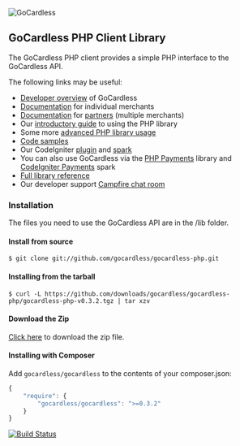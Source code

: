 ![GoCardless](https://gocardless.com/resources/logo.png)

## GoCardless PHP Client Library

The GoCardless PHP client provides a simple PHP interface to the GoCardless
API.

The following links may be useful:

- [Developer overview](http://blog.gocardless.com/post/19695292096/goingcardless-an-introduction-to-gocardless-for) of GoCardless
- [Documentation](https://gocardless.com/docs/php/merchant_client_guide) for individual merchants
- [Documentation](https://gocardless.com/docs/php/partner_client_guide) for [partners](http://blog.gocardless.com/post/19743008707/goingcardless-our-partner-system-explained) (multiple merchants)
- Our [introductory guide](http://blog.gocardless.com/post/17945439079/gocardless-php-library) to using the PHP library
- Some more [advanced PHP library usage](http://blog.gocardless.com/post/17945439079/gocardless-php-library)
- [Code samples](https://github.com/gocardless/gocardless-php/tree/master/examples)
- Our CodeIgniter [plugin](https://github.com/gocardless/codeigniter-gocardless) and [spark](http://getsparks.org/packages/GoCardless/versions/HEAD/show)
- You can also use GoCardless via the [PHP Payments](https://github.com/calvinfroedge/PHP-Payments) library and [CodeIgniter Payments](http://getsparks.org/packages/codeigniter-payments/versions/HEAD/show) spark
- [Full library reference](http://gocardless.github.com/gocardless-php/)
- Our developer support [Campfire chat room](https://gocardless.campfirenow.com/3ae88)

### Installation

The files you need to use the GoCardless API are in the /lib folder.

#### Install from source

```console
$ git clone git://github.com/gocardless/gocardless-php.git
```

#### Installing from the tarball

```console
$ curl -L https://github.com/downloads/gocardless/gocardless-php/gocardless-php-v0.3.2.tgz | tar xzv
```

#### Download the Zip

[Click here](https://github.com/gocardless/gocardless-php/zipball/v0.3.2)
to download the zip file.

#### Installing with Composer

Add `gocardless/gocardless` to the contents of your composer.json:

```javascript
{
    "require": {
        "gocardless/gocardless": ">=0.3.2"
    }
}
```

[![Build Status](https://secure.travis-ci.org/gocardless/gocardless-php.png?branch=master)](http://travis-ci.org/gocardless/gocardless-php)
